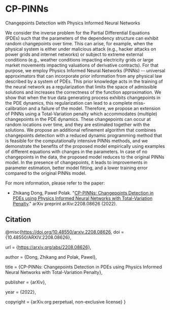 # CP-PINNs
Changepoints Detection with Physics Informed Neural Networks

We consider the inverse problem for the Partial Differential Equations (PDEs) such that the parameters of the dependency structure can exhibit random changepoints over time. This can arise, for example, when the physical system is either under malicious attack (e.g., hacker attacks on power grids and internet networks) or subject to extreme external conditions (e.g., weather conditions impacting electricity grids or large market movements impacting valuations of derivative contracts). For that purpose, we employ Physics Informed Neural Networks (PINNs) -- universal approximators that can incorporate prior information from any physical law described by a system of PDEs. This prior knowledge acts in the training of the neural network as a regularization that limits the space of admissible solutions and increases the correctness of the function approximation. We show that when the true data generating process exhibits changepoints in the PDE dynamics, this regularization can lead to a complete miss-calibration and a failure of the model. Therefore, we propose an extension of PINNs using a Total-Variation penalty which accommodates (multiple) changepoints in the PDE dynamics. These changepoints can occur at random locations over time, and they are estimated together with the solutions. We propose an additional refinement algorithm that combines changepoints detection with a reduced dynamic programming method that is feasible for the computationally intensive PINNs methods, and we demonstrate the benefits of the proposed model empirically using examples of different equations with changes in the parameters. In case of no changepoints in the data, the proposed model reduces to the original PINNs model. In the presence of changepoints, it leads to improvements in parameter estimation, better model fitting, and a lower training error compared to the original PINNs model.

For more information, please refer to the paper:

  - Zhikang Dong, Pawel Polak. "[CP-PINNs: Changepoints Detection in PDEs using Physics Informed Neural Networks with Total-Variation Penalty](https://arxiv.org/abs/2208.08626)." arXiv preprint arXiv:2208.08626 (2022).

## Citation

@misc{https://doi.org/10.48550/arxiv.2208.08626,
  doi = {10.48550/ARXIV.2208.08626},
  
  url = {https://arxiv.org/abs/2208.08626},
  
  author = {Dong, Zhikang and Polak, Pawel},
  
  title = {CP-PINNs: Changepoints Detection in PDEs using Physics Informed Neural Networks with Total-Variation Penalty},
  
  publisher = {arXiv},
  
  year = {2022},
  
  copyright = {arXiv.org perpetual, non-exclusive license}
}

